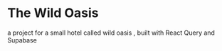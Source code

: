 # The Wild Oasis

a project for a small hotel called wild oasis , built with React Query and Supabase
